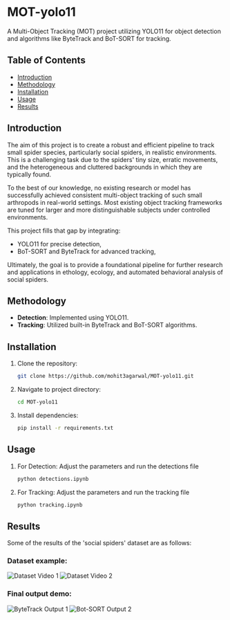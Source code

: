 # MOT-yolo11

A Multi-Object Tracking (MOT) project utilizing YOLO11 for object detection and algorithms like ByteTrack and BoT-SORT for tracking.

## Table of Contents

- [Introduction](#introduction)
- [Methodology](#methodology)
- [Installation](#installation)
- [Usage](#usage)
- [Results](#results)

## Introduction

The aim of this project is to create a robust and efficient pipeline to track small spider species, particularly social spiders, in realistic environments. This is a challenging task due to the spiders' tiny size, erratic movements, and the heterogeneous and cluttered backgrounds in which they are typically found.

To the best of our knowledge, no existing research or model has successfully achieved consistent multi-object tracking of such small arthropods in real-world settings. Most existing object tracking frameworks are tuned for larger and more distinguishable subjects under controlled environments.

This project fills that gap by integrating:
- YOLO11 for precise detection,
- BoT-SORT and ByteTrack for advanced tracking,

Ultimately, the goal is to provide a foundational pipeline for further research and applications in ethology, ecology, and automated behavioral analysis of social spiders.

## Methodology

- **Detection**: Implemented using YOLO11.
- **Tracking**: Utilized built-in ByteTrack and BoT-SORT algorithms.

## Installation

1. Clone the repository:
   ```bash
   git clone https://github.com/mohit3agarwal/MOT-yolo11.git

2. Navigate to project directory:
   ```bash
   cd MOT-yolo11

3. Install dependencies:
   ```bash
   pip install -r requirements.txt

## Usage

1. For Detection:
   Adjust the parameters and run the detections file
   ```bash
   python detections.ipynb

2. For Tracking:
   Adjust the parameters and run the tracking file
   ```bash
   python tracking.ipynb

## Results
Some of the results of the 'social spiders' dataset are as follows:

### Dataset example:
![Dataset Video 1](media/data/data1.gif)
![Dataset Video 2](media/data/data2.gif)
   
### Final output demo:
![ByteTrack Output 1](media/results/byte1.gif)
![Bot-SORT Output 2](media/results/bot2.gif)
